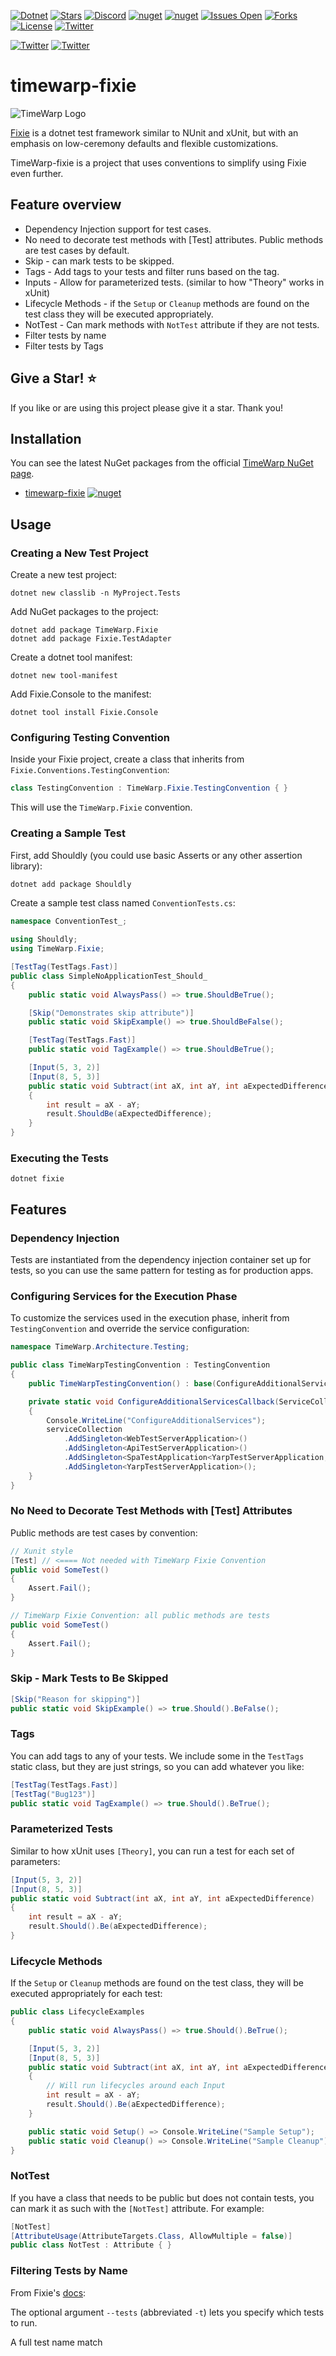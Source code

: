 [![Dotnet](https://img.shields.io/badge/dotnet-6.0-blue)](https://dotnet.microsoft.com)
[![Stars](https://img.shields.io/github/stars/TimeWarpEngineering/timewarp-fixie?logo=github)](https://github.com/TimeWarpEngineering/timewarp-fixie)
[![Discord](https://img.shields.io/discord/715274085940199487?logo=discord)](https://discord.gg/7F4bS2T)
[![nuget](https://img.shields.io/nuget/v/TimeWarp.Fixie?logo=nuget)](https://www.nuget.org/packages/TimeWarp.Fixie/)
[![nuget](https://img.shields.io/nuget/dt/TimeWarp.Fixie?logo=nuget)](https://www.nuget.org/packages/TimeWarp.Fixie/)
[![Issues Open](https://img.shields.io/github/issues/TimeWarpEngineering/timewarp-fixie?logo=github)](https://github.com/TimeWarpEngineering/timewarp-fixie/issues)
[![Forks](https://img.shields.io/github/forks/TimeWarpEngineering/timewarp-fixie)](https://github.com/TimeWarpEngineering/timewarp-fixie)
[![License](https://img.shields.io/github/license/TimeWarpEngineering/timewarp-fixie?logo=github)](https://unlicense.org)
[![Twitter](https://img.shields.io/twitter/url?style=social&url=https%3A%2F%2Fgithub.com%2FTimeWarpEngineering%2Ftimewarp-fixie)](https://twitter.com/intent/tweet?url=https://github.com/TimeWarpEngineering/timewarp-fixie)

[![Twitter](https://img.shields.io/twitter/follow/StevenTCramer.svg)](https://twitter.com/intent/follow?screen_name=StevenTCramer)
[![Twitter](https://img.shields.io/twitter/follow/TheFreezeTeam1.svg)](https://twitter.com/intent/follow?screen_name=TheFreezeTeam1)

# timewarp-fixie

![TimeWarp Logo](assets/Logo.png)

[Fixie](https://github.com/fixie/fixie/wiki) is a dotnet test framework similar to NUnit and xUnit, but with an emphasis on low-ceremony defaults and flexible customizations.

TimeWarp-fixie is a project that uses conventions to simplify using Fixie even further.

## Feature overview

* Dependency Injection support for test cases.
* No need to decorate test methods with [Test] attributes. Public methods are test cases by default.
* Skip - can mark tests to be skipped.
* Tags - Add tags to your tests and filter runs based on the tag.
* Inputs - Allow for parameterized tests. (similar to how "Theory" works in xUnit)
* Lifecycle Methods -  if the `Setup` or `Cleanup` methods are found on the test class they will be executed appropriately.
* NotTest - Can mark methods with `NotTest` attribute if they are not tests.
* Filter tests by name
* Filter tests by Tags

## Give a Star! :star:

If you like or are using this project please give it a star. Thank you!

## Installation

You can see the latest NuGet packages from the official [TimeWarp NuGet page](https://www.nuget.org/profiles/TimeWarp.Enterprises).

* [timewarp-fixie](https://www.nuget.org/packages/TimeWarp.Fixie/) [![nuget](https://img.shields.io/nuget/v/TimeWarp.Fixie?logo=nuget)](https://www.nuget.org/packages/TimeWarp.Fixie/)

## Usage

### Creating a New Test Project

Create a new test project:

```console
dotnet new classlib -n MyProject.Tests
```

Add NuGet packages to the project:

```console
dotnet add package TimeWarp.Fixie
dotnet add package Fixie.TestAdapter
```

Create a dotnet tool manifest:

```console
dotnet new tool-manifest
```

Add Fixie.Console to the manifest:

```console
dotnet tool install Fixie.Console
```

### Configuring Testing Convention

Inside your Fixie project, create a class that inherits from `Fixie.Conventions.TestingConvention`:

```csharp
class TestingConvention : TimeWarp.Fixie.TestingConvention { }
```

This will use the `TimeWarp.Fixie` convention.

### Creating a Sample Test

First, add Shouldly (you could use basic Asserts or any other assertion library):

```csharp
dotnet add package Shouldly
```

Create a sample test class named `ConventionTests.cs`:

```csharp
namespace ConventionTest_;

using Shouldly;
using TimeWarp.Fixie;

[TestTag(TestTags.Fast)]
public class SimpleNoApplicationTest_Should_
{
    public static void AlwaysPass() => true.ShouldBeTrue();

    [Skip("Demonstrates skip attribute")]
    public static void SkipExample() => true.ShouldBeFalse();

    [TestTag(TestTags.Fast)]
    public static void TagExample() => true.ShouldBeTrue();

    [Input(5, 3, 2)]
    [Input(8, 5, 3)]
    public static void Subtract(int aX, int aY, int aExpectedDifference)
    {
        int result = aX - aY;
        result.ShouldBe(aExpectedDifference);
    }
}
```

### Executing the Tests

```console
dotnet fixie
```

## Features

### Dependency Injection

Tests are instantiated from the dependency injection container set up for tests, so you can use the same pattern for testing as for production apps.

### Configuring Services for the Execution Phase

To customize the services used in the execution phase, inherit from `TestingConvention` and override the service configuration:

```csharp
namespace TimeWarp.Architecture.Testing;

public class TimeWarpTestingConvention : TestingConvention
{
    public TimeWarpTestingConvention() : base(ConfigureAdditionalServicesCallback) { }

    private static void ConfigureAdditionalServicesCallback(ServiceCollection serviceCollection)
    {
        Console.WriteLine("ConfigureAdditionalServices");
        serviceCollection
            .AddSingleton<WebTestServerApplication>()
            .AddSingleton<ApiTestServerApplication>()
            .AddSingleton<SpaTestApplication<YarpTestServerApplication, TimeWarp.Architecture.Yarp.Server.Program>>()
            .AddSingleton<YarpTestServerApplication>();
    }
}
```

### No Need to Decorate Test Methods with [Test] Attributes

Public methods are test cases by convention:

```csharp
// Xunit style
[Test] // <==== Not needed with TimeWarp Fixie Convention
public void SomeTest()
{
    Assert.Fail();
}
```

```csharp
// TimeWarp Fixie Convention: all public methods are tests 
public void SomeTest()
{
    Assert.Fail();
}
```

### Skip - Mark Tests to Be Skipped

```csharp
[Skip("Reason for skipping")]
public static void SkipExample() => true.Should().BeFalse();
```

### Tags

You can add tags to any of your tests. We include some in the `TestTags` static class, but they are just strings, so you can add whatever you like:

```csharp
[TestTag(TestTags.Fast)]
[TestTag("Bug123")]
public static void TagExample() => true.Should().BeTrue();
```

### Parameterized Tests

Similar to how xUnit uses `[Theory]`, you can run a test for each set of parameters:

```csharp
[Input(5, 3, 2)]
[Input(8, 5, 3)]
public static void Subtract(int aX, int aY, int aExpectedDifference)
{
    int result = aX - aY;
    result.Should().Be(aExpectedDifference);
}
```

### Lifecycle Methods

If the `Setup` or `Cleanup` methods are found on the test class, they will be executed appropriately for each test:

```csharp
public class LifecycleExamples
{
    public static void AlwaysPass() => true.Should().BeTrue();

    [Input(5, 3, 2)]
    [Input(8, 5, 3)]
    public static void Subtract(int aX, int aY, int aExpectedDifference)
    {
        // Will run lifecycles around each Input
        int result = aX - aY;
        result.Should().Be(aExpectedDifference);
    }

    public static void Setup() => Console.WriteLine("Sample Setup");
    public static void Cleanup() => Console.WriteLine("Sample Cleanup");
}
```

### NotTest

If you have a class that needs to be public but does not contain tests, you can mark it as such with the `[NotTest]` attribute. For example:

```csharp
[NotTest]
[AttributeUsage(AttributeTargets.Class, AllowMultiple = false)]
public class NotTest : Attribute { }
```

### Filtering Tests by Name

From Fixie's [docs](https://github.com/fixie/fixie/wiki/Command-Line-Arguments#filtering-with---tests):

The optional argument `--tests` (abbreviated `-t`) lets you specify which tests to run.

A full test name match
